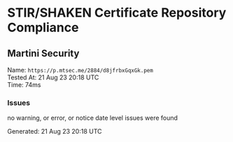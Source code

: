# STIR/SHAKEN Certificate Repository Compliance

## Martini Security

Name: `https://p.mtsec.me/2884/d8jfrbxGqxGk.pem`\
Tested At: 21 Aug 23 20:18 UTC\
Time: 74ms

### Issues

no warning, or error, or notice date level issues were found

Generated: 21 Aug 23 20:18 UTC